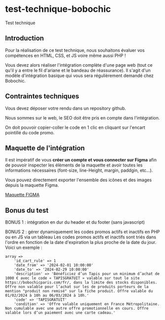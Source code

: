 # test-technique-bobochic

Test technique

## Introduction

Pour la réalisation de ce test technique, nous souhaitons évaluer vos compétences en HTML, CSS, et JS voire même aussi PHP !

Vous devez alors réaliser l'intégration complète d'une page web (tout ce qu'il y a entre le fil d'ariane et le bandeau de réassurance). Il s'agit d'un modèle d'intégration basique qui vous sera régulièrement demandé chez Bobochic.


## Contraintes techniques

Vous devez déposer votre rendu dans un repository github. 

Nous sommes sur le web, le SEO doit être pris en compte dans l'intégration.

On doit pouvoir copier-coller le code en 1 clic en cliquant sur l'encart pointillé du code promo.


## Maquette de l'intégration

Il est impératif de vous __créer un compte et vous connecter sur Figma__ afin de pouvoir inspecter les élèments de la maquette et avoir toutes les informations nécessaires (font-size, line-Height, margin, paddgin, etc...).

Vous pouvez directement exporter l'ensemble des icônes et des images depuis la maquette Figma.

[Maquette FIGMA](https://www.figma.com/file/JSglwknWdoDh8w9rmmXvQc/Test-technique-%7C-Bobochic?type=design&node-id=0%3A1&mode=design&t=jIdoXZH2gxGJLOYJ-1)


## Bonus du test

BONUS 1 : intégration en dur du header et du footer (sans javascript)

BONUS 2 : gérer dynamiquement les codes promos actifs et inactifs en PHP ou en JS via un tableau 
Les codes promos actifs et inactifs sont triés dans l'ordre en fonction de la date d'expiration la plus proche de la date du jour. 
Voici un exemple :

```
array =>
    'id_cart_rule' => 1
    'date_from' => '2024-02-01 10:00:00' 
    'date_to' => '2024-02-29 10:00:00'
    'description' => 'Bénéficiez d’un Tapis pour un minimum d’achat de 1000 € avec le code « TAPISGRATUIT » valable sur tout le site https://bobochicparis.com/fr/, dans la limite des stocks disponibles. Offre non valable pour l’achat sur les de produits porteurs de la mention "produit non remisé" sur la fiche produit. Offre valable du 01/02/2024 à 10h au 06/03/2024 à 10h.'
    'code' => 'TAPISGRATUIT'
    'condition' => 'Offre valable uniquement en France Métropolitaine. Non cumulable avec une autre offre promotionnelle en cours. Offre valable lors d’un paiement avec une carte cadeau.'
```


